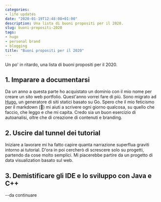 ```yaml
---
categories:
- life updates
date: "2020-01-19T12:48:08+01:00"
description: Una lista di buoni propositi per il 2020. 
slug: buoni-propositi-2020
tags:
- hugo
- personal brand
- blogging
title: "Buoni propositi per il 2020"
---
```



Un po' in ritardo, una lista di buoni propositi per il 2020. 

## 1. Imparare a documentarsi

Da un anno a questa parte ho acquistato un dominio con il mio nome per creare un sito web portfolio. Quest'anno vorrei fare di più. Sono migrato ad [Hugo](https://gohugo.io/), un generatore di siti statici basato su Go. Spero che il mio feticismo per il markdown (🤭) mi aiuti a scrivere ogni giorno qualcosa, su quello che faccio, che leggo e che mi capita. Credo sia un buon esercizio di autoanalisi, oltre che di creazione di contenuti e branding. 

## 2. Uscire dal tunnel dei tutorial

Iniziare a lavorare mi ha fatto capire quanta narrazione superflua graviti intorno ai tutorial. D'ora in poi cercherò di screscere solo su progetti, partendo da cose molto semplici. Mi piacerebbe partire da un progetto di data visualization basato sul web. 

## 3. Demistificare gli IDE e lo sviluppo con Java e C++

--da continuare
